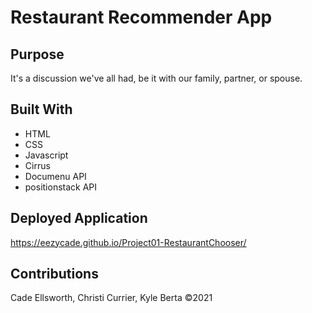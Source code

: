 # Restaurant Recommender App

## Purpose
It's a discussion we've all had, be it with our family, partner, or spouse. 

## Built With
* HTML
* CSS
* Javascript
* Cirrus
* Documenu API
* positionstack API

## Deployed Application
https://eezycade.github.io/Project01-RestaurantChooser/

## Contributions
Cade Ellsworth, Christi Currier, Kyle Berta ©2021